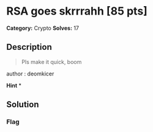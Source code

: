 # RSA goes skrrrahh [85 pts]

**Category:** Crypto
**Solves:** 17

## Description
>Pls make it quick, boom

author : deomkicer

**Hint**
* 

## Solution

### Flag

